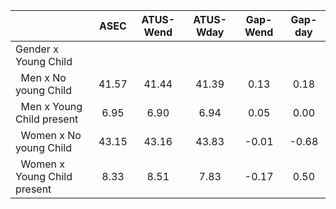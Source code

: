 
|                      |         ASEC |    ATUS-Wend |    ATUS-Wday |     Gap-Wend |      Gap-day |
| -------------------- | :----------: | :----------: | :----------: | :----------: | :----------: |
| Gender x Young Child |              |              |              |              |              |
| &nbsp;&nbsp;Men x No young Child |        41.57 |        41.44 |        41.39 |         0.13 |         0.18 |
| &nbsp;&nbsp;Men x Young Child present |         6.95 |         6.90 |         6.94 |         0.05 |         0.00 |
| &nbsp;&nbsp;Women x No young Child |        43.15 |        43.16 |        43.83 |        -0.01 |        -0.68 |
| &nbsp;&nbsp;Women x Young Child present |         8.33 |         8.51 |         7.83 |        -0.17 |         0.50 |

